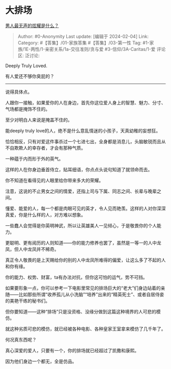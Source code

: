# 大排场
[男人最无声的炫耀是什么？](https://www.zhihu.com/question/632381563/answer/3386318919)

> Author: #0-Anonymity
> Last update: [编辑于 2024-02-04]
> Link:
> Category:  #【答集】/01-家族答集 #【答集】/03-第一性 
> Tag: #1-家族/1E-两性/1-亲密关系/1a-交往准则/贪与爱 #3-信仰/3A-Caritas/1-爱 
> 评论区:
> 泛讨论:

Deeply Truly Loved.

  

有人爱还不够你臭屁的？

---

说得具体点。

人跟你一接触，如果爱你的人在身边，首先你这位爱人身上的智慧、魅力、分寸、气场都是掩饰不住的。

至少对明白人来说是掩盖不住的。

能deeply truly love的人，绝不是什么意乱情迷的小孩子，天真幼稚的妄想狂。

恰恰相反，只有对爱这件事杀过一个七进七出，全身都是消息儿，头脑敏锐而且从不自欺欺人的幸存者，才会有那种气质。

一种蕴于内而形于外的英气。

这样的人在你身边垂首侍立，贴耳细语，你点点头说句知道了就领命而去。

你不知道在看得见的人眼里给你带来多大的荣耀。

注意，这说的不止男女之间的情爱，还指上司与下属、同志之间、长辈与晚辈之间。

懂爱、能爱的人，每一个都是肉眼可见的英才，令人见而艳羡。这样的人对你深深真爱，你是什么样的人，对方难以想象。

一些蠢人会觉得是你英明神武，所以让英雄美人一见倾心，于是敬畏你的个人能力。

更聪明、更有阅历的人则知道——你的能力修养也罢了，虽然是一等一的人中龙凤，但人中龙凤并不稀奇。

真正令人敬畏的是上天赐给你的别的人中龙凤所难得的偏爱，让这么多了不起的人和你有缘。

你的能力、权势、财富，ta有办法对抗，但你这可怕的运气，势不可挡。

  

如果要形象一点，你可以参考一下电影里常见的排场巨大的“老大”们身边站着的亲随——比如那些所谓“收养孤儿从小洗脑”“培养”出来的“精英死士”、或者自居侍妾的美艳干练的秘书们。

但你要知道——这种“排场”只是没资格、没缘分做到这篇这种境界的人可悲的模仿。

就这种劣质可悲的模仿，就已经被各种电影、各种皇家王室拿来模仿了几千年了。

何况真东西呢？

真心深爱的爱人，只要有一个，你的排场就已经超过了凯撒和康熙。

因为他们身边一个都无，全是仿品。
